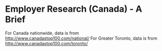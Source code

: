 # Employer Research (Canada) - A Brief
For Canada nationwide, data is from http://www.canadastop100.com/national/
For Greater Toronto, data is from http://www.canadastop100.com/toronto/ 
